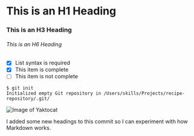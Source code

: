# This is an H1 Heading
### This is an H3 Heading
###### This is an H6 Heading

- [x] List syntax is required
- [x] This item is complete
- [ ] This item is not complete

```
$ git init
Initialized empty Git repository in /Users/skills/Projects/recipe-repository/.git/
```

![Image of Yaktocat](https://octodex.github.com/images/yaktocat.png)

I added some new headings to this commit so I can experiment with how Markdown works. 
